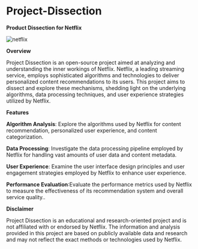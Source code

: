 # Project-Dissection

**Product Dissection for Netflix**

![netflix](https://github.com/user-attachments/assets/310fa032-3853-4fc7-8997-85ce71f5e1b0)


**Overview**

Project Dissection is an open-source project aimed at analyzing and understanding the inner workings of Netflix. Netflix, a leading streaming service, employs sophisticated algorithms and technologies to deliver personalized content recommendations to its users. This project aims to dissect and explore these mechanisms, shedding light on the underlying algorithms, data processing techniques, and user experience strategies utilized by Netflix.

**Features**

**Algorithm Analysis**: Explore the algorithms used by Netflix for content recommendation, personalized user experience, and content categorization.

**Data Processing**: Investigate the data processing pipeline employed by Netflix for handling vast amounts of user data and content metadata.

**User Experience**: Examine the user interface design principles and user engagement strategies employed by Netflix to enhance user experience.

**Performance Evaluation**:Evaluate the performance metrics used by Netflix to measure the effectiveness of its recommendation system and overall service quality..

**Disclaimer**

Project Dissection is an educational and research-oriented project and is not affiliated with or endorsed by Netflix. The information and analysis provided in this project are based on publicly available data and research and may not reflect the exact methods or technologies used by Netflix.
